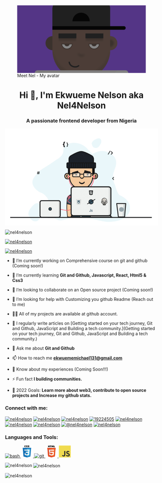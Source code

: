 <figure>
    <img src="images/nel.png"
         alt="My Avatar"
         align = "center"
         >
    <figcaption>Meet Nel - My avatar</figcaption>
</figure>


<h1 align="center">Hi 👋, I'm Ekwueme Nelson aka Nel4Nelson</h1>
<h3 align="center">A passionate frontend developer from Nigeria</h3>
<img align="center" alt="coding" width="800" src="images/0 7Q3yvSIv_t0ioJ-Z.gif">


<p align="left"> <img src="https://komarev.com/ghpvc/?username=nel4nelson&label=Profile%20views&color=0e75b6&style=flat" alt="nel4nelson" /> </p>

<p align="left"> <a href="https://github.com/ryo-ma/github-profile-trophy"><img src="https://github-profile-trophy.vercel.app/?username=nel4nelson" alt="nel4nelson" /></a> </p>

<p align="left"> <a href="https://twitter.com/nel4nelson" target="blank"><img src="https://img.shields.io/twitter/follow/nel4nelson?logo=twitter&style=for-the-badge" alt="nel4nelson" /></a> </p>

- 🔭 I’m currently working on Comprehensive course on git and github (Coming soon!)

- 🌱 I’m currently learning **Git and Github, Javascript, React, Html5 & Css3**

- 👯 I’m looking to collaborate on an Open source project (Coming soon!)

- 🤝 I’m looking for help with Customizing you github Readme (Reach out to me)

- 👨‍💻 All of my projects are available at github account.

- 📝 I regularly write articles on [Getting started on your tech journey, Git and Github, JavaScript and Building a tech community.](Getting started on your tech journey, Git and Github, JavaScript and Building a tech community.)

- 💬 Ask me about **Git and Github**

- 📫 How to reach me **ekwuememichael131@gmail.com**

- 📄 Know about my experiences (Coming Soon!!!)

- ⚡ Fun fact **I building communities.**

- 🥅 2022 Goals: **Learn more about web3, contribute to open source projects and Increase my github stats.**

<h3 align="left">Connect with me:</h3>
<p align="left">
<a href="https://dev.to/nel4nelson" target="blank"><img align="center" src="https://raw.githubusercontent.com/rahuldkjain/github-profile-readme-generator/master/src/images/icons/Social/devto.svg" alt="nel4nelson" height="30" width="40" /></a>
<a href="https://twitter.com/nel4nelson" target="blank"><img align="center" src="https://raw.githubusercontent.com/rahuldkjain/github-profile-readme-generator/master/src/images/icons/Social/twitter.svg" alt="nel4nelson" height="30" width="40" /></a>
<a href="https://linkedin.com/in/nel4nelson" target="blank"><img align="center" src="https://raw.githubusercontent.com/rahuldkjain/github-profile-readme-generator/master/src/images/icons/Social/linked-in-alt.svg" alt="nel4nelson" height="30" width="40" /></a>
<a href="https://stackoverflow.com/users/19224505" target="blank"><img align="center" src="https://raw.githubusercontent.com/rahuldkjain/github-profile-readme-generator/master/src/images/icons/Social/stack-overflow.svg" alt="19224505" height="30" width="40" /></a>
<a href="https://fb.com/nel4nelson" target="blank"><img align="center" src="https://raw.githubusercontent.com/rahuldkjain/github-profile-readme-generator/master/src/images/icons/Social/facebook.svg" alt="nel4nelson" height="30" width="40" /></a>
<a href="https://instagram.com/nel4nelson" target="blank"><img align="center" src="https://raw.githubusercontent.com/rahuldkjain/github-profile-readme-generator/master/src/images/icons/Social/instagram.svg" alt="nel4nelson" height="30" width="40" /></a>
<a href="https://hashnode.com/nel4nelson" target="blank"><img align="center" src="https://raw.githubusercontent.com/rahuldkjain/github-profile-readme-generator/master/src/images/icons/Social/hashnode.svg" alt="nel4nelson" height="30" width="40" /></a>
<a href="https://medium.com/@nel4nelson" target="blank"><img align="center" src="https://raw.githubusercontent.com/rahuldkjain/github-profile-readme-generator/master/src/images/icons/Social/medium.svg" alt="@nel4nelson" height="30" width="40" /></a>
<a href="https://www.youtube.com/c/nel4nelson" target="blank"><img align="center" src="https://raw.githubusercontent.com/rahuldkjain/github-profile-readme-generator/master/src/images/icons/Social/youtube.svg" alt="nel4nelson" height="30" width="40" /></a>
</p>

<h3 align="left">Languages and Tools:</h3>
<p align="left"> <a href="https://www.gnu.org/software/bash/" target="_blank" rel="noreferrer"> <img src="https://www.vectorlogo.zone/logos/gnu_bash/gnu_bash-icon.svg" alt="bash" width="40" height="40"/> </a> <a href="https://www.w3schools.com/css/" target="_blank" rel="noreferrer"> <img src="https://raw.githubusercontent.com/devicons/devicon/master/icons/css3/css3-original-wordmark.svg" alt="css3" width="40" height="40"/> </a> <a href="https://git-scm.com/" target="_blank" rel="noreferrer"> <img src="https://www.vectorlogo.zone/logos/git-scm/git-scm-icon.svg" alt="git" width="40" height="40"/> </a> <a href="https://www.w3.org/html/" target="_blank" rel="noreferrer"> <img src="https://raw.githubusercontent.com/devicons/devicon/master/icons/html5/html5-original-wordmark.svg" alt="html5" width="40" height="40"/> </a> <a href="https://developer.mozilla.org/en-US/docs/Web/JavaScript" target="_blank" rel="noreferrer"> <img src="https://raw.githubusercontent.com/devicons/devicon/master/icons/javascript/javascript-original.svg" alt="javascript" width="40" height="40"/> </a> </p>

<p><img align="left" src="https://github-readme-stats.vercel.app/api/top-langs?username=nel4nelson&show_icons=true&locale=en&layout=compact" alt="nel4nelson" /></p>

<p>&nbsp;<img align="center" src="https://github-readme-stats.vercel.app/api?username=nel4nelson&show_icons=true&locale=en" alt="nel4nelson" /></p>

<p><img align="center" src="https://github-readme-streak-stats.herokuapp.com/?user=nel4nelson&" alt="nel4nelson" /></p>

